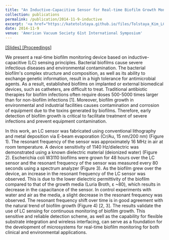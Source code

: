 ```yaml
---
title: "An Inductive-Capacitive Sensor for Real-time Biofilm Growth Monitoring"
collection: publications
permalink: /publication/2014-11-9-inductive
excerpt: '<a href="https://katetolstaya.github.io/files/Tolstaya_Kim_LC_Sensor.pptx"> [Slides] </a> <a href="http://www2.avs.org/symposium2014/Papers/Paper_BI+AS+MN+NS-TuM2.html"> [Proceedings] </a>'
date: 2014-11-9
venue: 'American Vacuum Society 61st International Symposium'
---
```


<a href="https://katetolstaya.github.io/files/Tolstaya_Kim_LC_Sensor.pptx"> [Slides] </a> <a href="http://www2.avs.org/symposium2014/Papers/Paper_BI+AS+MN+NS-TuM2.html"> [Proceedings] </a>

We present a real-time biofilm monitoring device based on inductive-capacitive (LC) sensing principles. Bacterial biofilms cause severe infectious diseases and environmental contamination. The bacterial biofilm's complex structure and composition, as well as its ability to exchange genetic information, result in a high tolerance for antimicrobial agents. As a result, established biofilms on implanted or external biomedical devices, such as catheters, are difficult to treat. Traditional antibiotic therapies for biofilm infections often require doses 500-5000 times larger than for non-biofilm infections [1]. Moreover, biofilm growth in environmental and industrial facilities causes contamination and corrosion of equipment due to the toxins generated by biofilms. Therefore, early detection of biofilm growth is critical to facilitate treatment of severe infections and prevent equipment contamination.

In this work, an LC sensor was fabricated using conventional lithography and metal deposition via E-beam evaporation (Cr/Au, 15 nm/200 nm) (Figure 1). The resonant frequency of the sensor was approximately 16 MHz in air at room temperature. A device sensitivity of 1140 Hz/dielectric was demonstrated using a known dielectric material (deionized water) (Figure 2). Escherichia coli W3110 biofilms were grown for 48 hours over the LC sensor and the resonant frequency of the sensor was measured every 80 seconds using a spectrum analyzer (Figure 3). As the biofilm grew over the device, an increase in the resonant frequency of the LC sensor was observed. This is due to the lower dielectric permittivity of the biofilm compared to that of the growth media (Luria Broth, ε ~80), which results in decrease in the capacitance of the sensor. In control experiments with water and air as the media, a slight decrease in the resonant frequency was observed. The resonant frequency shift over time is in good agreement with the natural trend of biofilm growth (Figure 4) [2, 3]. The results validate the use of LC sensing for continuous monitoring of biofilm growth. This sensitive and reliable detection scheme, as well as the capability for flexible substrate integration and wireless interfacing, can serve as a foundation for the development of microsystems for real-time biofilm monitoring for both clinical and environmental applications.
